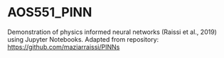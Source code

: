 # AOS551_PINN
Demonstration of physics informed neural networks (Raissi et al., 2019) using Jupyter Notebooks. Adapted from repository: https://github.com/maziarraissi/PINNs
